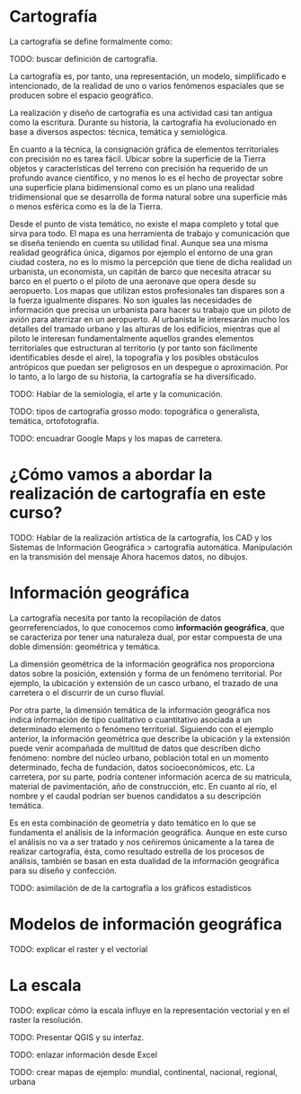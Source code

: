 # Cartografía

La cartografía se define formalmente como:

TODO: buscar definición de cartografía.

La cartografía es, por tanto, una representación, un modelo, simplificado e intencionado, de la realidad de uno o varios fenómenos espaciales que se producen sobre el espacio geográfico.




La realización y diseño de cartografía es una actividad casi tan antigua como la escritura. Durante su historia, la cartografía ha evolucionado en base a diversos aspectos: técnica, temática y semiológica.

En cuanto a la técnica, la consignación gráfica de elementos territoriales con precisión no es tarea fácil. Ubicar sobre la superficie de la Tierra objetos y características del terreno con precisión ha requerido de un profundo avance científico, y no menos lo es el hecho de proyectar sobre una superficie plana bidimensional como es un plano una realidad tridimensional que se desarrolla de forma natural sobre una superficie más o menos esférica como es la de la Tierra.

Desde el punto de vista temático, no existe el mapa completo y total que sirva para todo. El mapa es una herramienta de trabajo y comunicación que se diseña teniendo en cuenta su utilidad final. Aunque sea una misma realidad geográfica única, digamos por ejemplo el entorno de una gran ciudad costera, no es lo mismo la percepción que tiene de dicha realidad un urbanista, un economista, un capitán de barco que necesita atracar su barco en el puerto o el piloto de una aeronave que opera desde su aeropuerto. Los mapas que utilizan estos profesionales tan dispares son a la fuerza igualmente dispares. No son iguales las necesidades de información que precisa un urbanista para hacer su trabajo que un piloto de avión para aterrizar en un aeropuerto. Al urbanista le interesarán mucho los detalles del tramado urbano y las alturas de los edificios, mientras que al piloto le interesan fundamentalmente aquellos grandes elementos territoriales que estructuran al territorio (y por tanto son fácilmente identificables desde el aire), la topografía y los posibles obstáculos antrópicos que puedan ser peligrosos en un despegue o aproximación. Por lo tanto, a lo largo de su historia, la cartografía se ha diversificado.

TODO: Hablar de la semiología, el arte y la comunicación.


TODO: tipos de cartografía grosso modo: topográfica o generalista, temática, ortofotografía.


TODO: encuadrar Google Maps y los mapas de carretera.


# ¿Cómo vamos a abordar la realización de cartografía en este curso?

TODO: Hablar de la realización artística de la cartografía, los CAD y los Sistemas de Información Geográfica > cartografía automática. Manipulación en la transmisión del mensaje Ahora hacemos datos, no dibujos.



# Información geográfica

La cartografía necesita por tanto la recopilación de datos georreferenciados, lo que conocemos como __información geográfica__, que se caracteriza por tener una naturaleza dual, por estar compuesta de una doble dimensión: geométrica y temática.

La dimensión geométrica de la información geográfica nos proporciona datos sobre la posición, extensión y forma de un fenómeno territorial. Por ejemplo, la ubicación y extensión de un casco urbano, el trazado de una carretera o el discurrir de un curso fluvial.

Por otra parte, la dimensión temática de la información geográfica nos indica información de tipo cualitativo o cuantitativo asociada a un determinado elemento o fenómeno territorial. Siguiendo con el ejemplo anterior, la información geométrica que describe la ubicación y la extensión puede venir acompañada de multitud de datos que describen dicho fenómeno: nombre del núcleo urbano, población total en un momento determinado, fecha de fundación, datos socioeconómicos, etc. La carretera, por su parte, podría contener información acerca de su matricula, material de pavimentación, año de construcción, etc. En cuanto al río, el nombre y el caudal podrían ser buenos candidatos a su descripción temática.

Es en esta combinación de geometría y dato temático en lo que se fundamenta el análisis de la información geográfica. Aunque en este curso el análisis no va a ser tratado y nos ceñiremos únicamente a la tarea de realizar cartografía, ésta, como resultado estrella de los procesos de análisis, también se basan en esta dualidad de la información geográfica para su diseño y confección.






TODO: asimilación de de la cartografía a los gráficos estadísticos




# Modelos de información geográfica

TODO: explicar el raster y el vectorial




# La escala

TODO: explicar cómo la escala influye en la representación vectorial y en el raster la resolución.









TODO: Presentar QGIS y su interfaz.





TODO: enlazar información desde Excel


TODO: crear mapas de ejemplo: mundial, continental, nacional, regional, urbana
